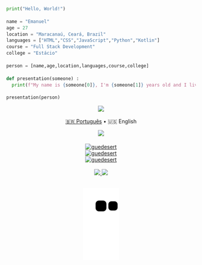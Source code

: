 ```python
print("Hello, World!")

name = "Emanuel"
age = 27
location = "Maracanaú, Ceará, Brazil"
languages = ["HTML","CSS","JavaScript","Python","Kotlin"]
course = "Full Stack Development"
college = "Estácio"

person = [name,age,location,languages,course,college]

def presentation(someone) :
  print(f"My name is {someone[0]}, I'm {someone[1]} years old and I live in {someone[2]}.\nI'm interested in some languages I'm trying to learn, as {someone[3][0]}, {someone[3][1]}, {someone[3][2]}, because I really like front-end development, also {someone[3][3]}, because it's a clean language and I'm learning it in college, and lastly, {someone[3][4]}, I haven't started venturing myself into {someone[3][4]} yet, but I think it's interesting to learn a language for mobile development for a mobile dedicated operating system, such as Android, used in many devices around the world.\nI started studying {someone[4]} at {someone[5]} in 2022.4 and I'm looking for new meaningful experiences as a developer.\nHere, I'll try to share my studies and on-going projects. Feel free to explore my GitHub!")

presentation(person)
```
<div align="center">
  <a href = "#"><img src="https://camo.githubusercontent.com/76109812f3127b0f86940373897b04ac8943cb3c0f057f90046444480f61bafd/68747470733a2f2f692e696d6775722e636f6d2f77617856496d762e706e67"></a>
  
  [🇧🇷 Português](./README.md) • 🇺🇸 English
  
  <a href = "#">
    <img src="https://camo.githubusercontent.com/76109812f3127b0f86940373897b04ac8943cb3c0f057f90046444480f61bafd/68747470733a2f2f692e696d6775722e636f6d2f77617856496d762e706e67">
  </a>
</div>
<br>
<div align= "center"> 
  <a href="#">
    <img src="https://github-readme-stats.vercel.app/api/top-langs?username=guedesert&show_icons=true&theme=radical&layout=compact" alt="guedesert">
    <br>
    <img src="https://github-readme-stats.vercel.app/api?username=guedesert&show_icons=true&theme=radical" alt="guedesert">
    <br>
    <img src="https://github-readme-streak-stats.herokuapp.com/?user=guedesert&theme=radical" alt="guedesert">
  </a>
</div>
<br>
<div align= "center"> 
  <a href = "mailto:guedesert@gmail.com" target="_blank">
    <img src="https://img.shields.io/badge/-Gmail-%23333?style=for-the-badge&logo=gmail">
  </a>
  <a href="https://www.linkedin.com/in/guedesert" target="_blank">
    <img src="https://img.shields.io/badge/-LinkedIn-%23333?style=for-the-badge&logo=linkedin&logoColor=blue">
  </a>
</div>
<br>
<div align= "center">
  
  ![Snake animation](https://github.com/guedesert/guedesert/blob/output/github-contribution-grid-snake.svg)
  
</div>

